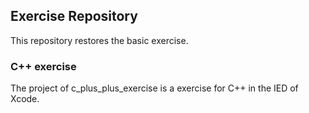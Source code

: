 ## Exercise Repository
This repository restores the basic exercise.

### C++ exercise
The project of c_plus_plus_exercise is a exercise for C++ in the IED of Xcode.
